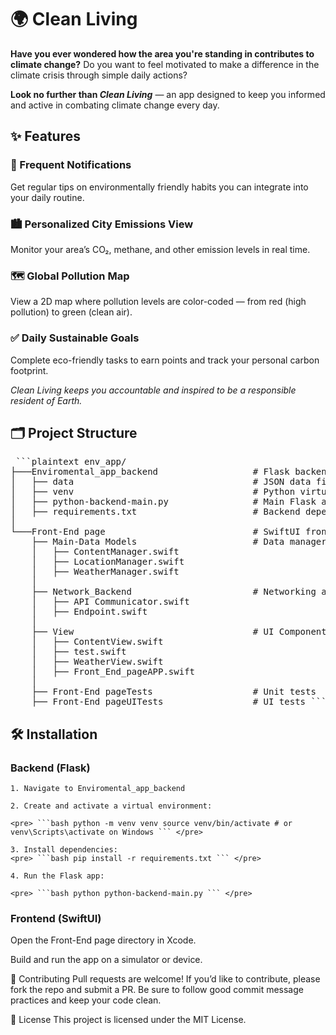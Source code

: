 # 🌍 Clean Living
**Have you ever wondered how the area you're standing in contributes to climate change?**
Do you want to feel motivated to make a difference in the climate crisis through simple daily actions?

**Look no further than *Clean Living*** — an app designed to keep you informed and active in combating climate change every day.

## ✨ Features
### 🔔 Frequent Notifications
Get regular tips on environmentally friendly habits you can integrate into your daily routine.

### 🏙️ Personalized City Emissions View
Monitor your area’s CO₂, methane, and other emission levels in real time.

### 🗺️ Global Pollution Map
View a 2D map where pollution levels are color-coded — from red (high pollution) to green (clean air).

### ✅ Daily Sustainable Goals
Complete eco-friendly tasks to earn points and track your personal carbon footprint.

*Clean Living keeps you accountable and inspired to be a responsible resident of Earth.*

## 🗂️ Project Structure
<pre> ```plaintext env_app/
├───Enviromental_app_backend                  # Flask backend server
│   ├── data                                  # JSON data files
│   ├── venv                                  # Python virtual environment
│   ├── python-backend-main.py                # Main Flask app
│   ├── requirements.txt                      # Backend dependencies
│
└───Front-End page                            # SwiftUI frontend project
    ├── Main-Data Models                      # Data managers and models
    │   ├── ContentManager.swift
    │   ├── LocationManager.swift
    │   ├── WeatherManager.swift
    │
    ├── Network_Backend                       # Networking and API logic
    │   ├── API Communicator.swift
    │   ├── Endpoint.swift
    │
    ├── View                                  # UI Components
    │   ├── ContentView.swift
    │   ├── test.swift
    │   ├── WeatherView.swift
    │   ├── Front_End_pageAPP.swift
    │
    ├── Front-End pageTests                   # Unit tests
    ├── Front-End pageUITests                 # UI tests ``` </pre>

## 🛠️ Installation
### Backend (Flask)
    1. Navigate to Enviromental_app_backend

    2. Create and activate a virtual environment:

    <pre> ```bash python -m venv venv source venv/bin/activate # or venv\Scripts\activate on Windows ``` </pre>

    3. Install dependencies:
    <pre> ```bash pip install -r requirements.txt ``` </pre>
    
    4. Run the Flask app:

    <pre> ```bash python python-backend-main.py ``` </pre>
### Frontend (SwiftUI)
Open the Front-End page directory in Xcode.

Build and run the app on a simulator or device.

💬 Contributing
Pull requests are welcome! If you’d like to contribute, please fork the repo and submit a PR. Be sure to follow good commit message practices and keep your code clean.

📄 License
This project is licensed under the MIT License.
